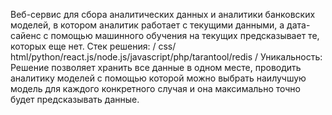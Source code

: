 Веб-сервис для сбора аналитических данных и аналитики банковских моделей, в котором аналитик работает с текущими данными, а дата-сайенс с помощью машинного обучения 
на текущих предсказывает те, которых еще нет.
Стек решения: / css/ html/python/react.js/node.js/javascript/php/tarantool/redis /
Уникальность: Решение позволяет хранить все данные в одном месте, проводить аналитику моделей с помощью которой можно выбрать наилучшую модель для каждого 
конкретного случая и она максимально точно будет предсказывать данные.
